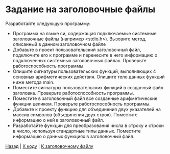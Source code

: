 # Задание на заголовочные файлы

Разработайте следующую программу:

- Программа на языке си, содержащая подключаемые системные заголовочные файлы (например <stdio.h>). Вызовите метод, описанный в данном заголовочном файле
- Добавьте в проект пользовательский заголовочный файл, подключите его к программе и перенесите в него информацию о подключенных системных заголовочных файлах. Проверьте работоспособность программы.
- Опишите сигнатуры пользовательских функций, выполняющих 4 основных арифметических действия. Опишите тело данных функций ниже метода main.
- Поместите сигнатуры пользовательских функций в созданный файл заголовка. Проверьте работоспособность программы.
- Поместите в заголовочный файл все созданные арифметические функции целиком. Проверьте работоспособность программы.
- Добавьте к проекту функцию для объединения двух указателей на массив символов (объединения двух строк). Поместите информацию о ней в заголовочный файл.
- Разработайте функции для преобразования числа в строку и строки в число, используя стандартные типы данных. Поместите информацию о данных функциях в заголовочный файл.

[Назад](../README.md) | [К коду](../ProgramInC/N5_HeaderFiles.c) | [К заголовочному файлу](../ProgramInC/head.h)